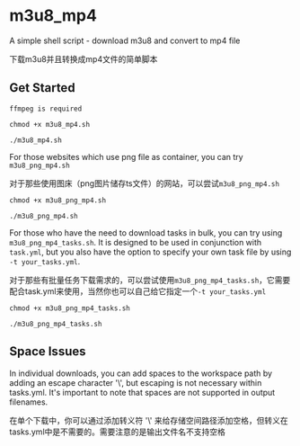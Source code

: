 # m3u8_mp4
A simple shell script - download m3u8 and convert to mp4 file

下载m3u8并且转换成mp4文件的简单脚本

## Get Started

`ffmpeg is required`

```
chmod +x m3u8_mp4.sh
```

```
./m3u8_mp4.sh
```
For those websites which use png file as container, you can try `m3u8_png_mp4.sh`

对于那些使用图床（png图片储存ts文件）的网站，可以尝试`m3u8_png_mp4.sh`

```
chmod +x m3u8_png_mp4.sh
```

```
./m3u8_png_mp4.sh
```

For those who have the need to download tasks in bulk, you can try using `m3u8_png_mp4_tasks.sh`. It is designed to be used in conjunction with `task.yml`, but you also have the option to specify your own task file by using `-t your_tasks.yml`.

对于那些有批量任务下载需求的，可以尝试使用`m3u8_png_mp4_tasks.sh`，它需要配合task.yml来使用，当然你也可以自己给它指定一个`-t your_tasks.yml`

```
chmod +x m3u8_png_mp4_tasks.sh
```

```
./m3u8_png_mp4_tasks.sh
```

## Space Issues

In individual downloads, you can add spaces to the workspace path by adding an escape character '\\', but escaping is not necessary within tasks.yml. It's important to note that spaces are not supported in output filenames.

在单个下载中，你可以通过添加转义符 '\\' 来给存储空间路径添加空格，但转义在tasks.yml中是不需要的。需要注意的是输出文件名不支持空格